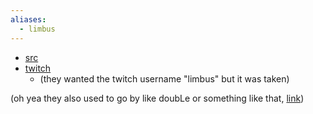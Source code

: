 ```yaml
---
aliases:
  - limbus
---
```

- [src](https://www.speedrun.com/users/limbus)
- [twitch](https://www.twitch.tv/rubbishbinman)
	- (they wanted the twitch username "limbus" but it was taken)

(oh yea they also used to go by like doubLe or something like that, [link](https://discord.com/channels/313375426112389123/408694062862958592/482204144325623828))